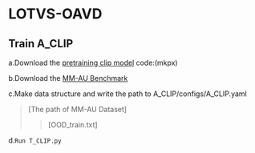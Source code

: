 # LOTVS-OAVD
## Train A_CLIP
a.Download the [pretraining clip model](https://pan.baidu.com/s/1DwBFk1Fr5MHdM25eNFRf4g) code:(mkpx)

b.Download the [MM-AU Benchmark](http://www.lotvsmmau.net)

c.Make data structure and write the path to A_CLIP/configs/A_CLIP.yaml
>[The path of MM-AU Dataset]
>>[OOD_train.txt]

d.```Run T_CLIP.py```

